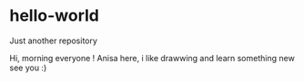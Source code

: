 # hello-world
Just another repository

Hi, morning everyone  !
Anisa here, i like drawwing and learn something new 
see you :)
